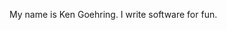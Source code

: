 My name is Ken Goehring. I write software for fun.

<!---
goehringk/goehringk is a ✨ special ✨ repository because its `README.md` (this file) appears on your GitHub profile.
You can click the Preview link to take a look at your changes.
--->
